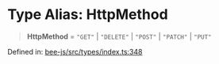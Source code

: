 # Type Alias: HttpMethod

> **HttpMethod** = `"GET"` \| `"DELETE"` \| `"POST"` \| `"PATCH"` \| `"PUT"`

Defined in: [bee-js/src/types/index.ts:348](https://github.com/ethersphere/bee-js/blob/3abbe2b1b264d6b586511a56e93badb2236bd09d/src/types/index.ts#L348)
